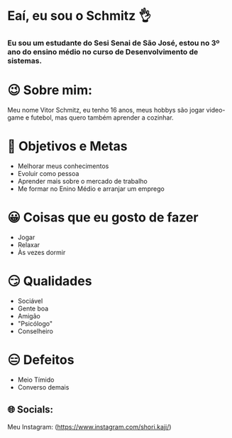 # Eaí, eu sou o Schmitz 👌
### Eu sou um estudante do Sesi Senai de São José, estou no 3º ano do ensino médio no curso de Desenvolvimento de sistemas.
# 😉 Sobre mim:
Meu nome Vitor Schmitz, eu tenho 16 anos, meus hobbys são jogar video-game e futebol, mas quero também aprender a cozinhar.

# 🙂 Objetivos e Metas
- Melhorar meus conhecimentos
- Evoluir como pessoa
- Aprender mais sobre o mercado de trabalho
- Me formar no Enino Médio e arranjar um emprego

# 😀 Coisas que eu gosto de fazer
- Jogar
- Relaxar
- Às vezes dormir

# 😏 Qualidades
- Sociável
- Gente boa
- Amigão
- "Psicólogo"
- Conselheiro

# 😑 Defeitos
- Meio Tímido
- Converso demais

## 🌐 Socials:
Meu Instagram: (https://www.instagram.com/shori.kaji/) 
